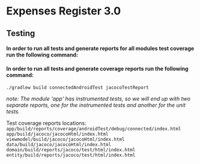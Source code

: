 # Expenses Register 3.0

## Testing

#### In order to run all tests and generate reports for all modules test coverage run the following command:

#### In order to run all tests and generate coverage reports run the following command:

```./gradlew build connectedAndroidTest jacocoTestReport```

*note: The module 'app' has instrumented tests, so we will end up with two separate reports, one for
the instrumented tests and another for the unit tests.*

Test coverage reports locations:  
```app/build/reports/coverage/androidTest/debug/connected/index.html```  
```app/build/jacoco/jacocoHtml/index.html```  
```viewmodel/build/jacoco/jacocoHtml/index.html```  
```data/build/jacoco/jacocoHtml/index.html```  
```domain/build/reports/jacoco/test/html/index.html```  
```entity/build/reports/jacoco/test/html/index.html```  